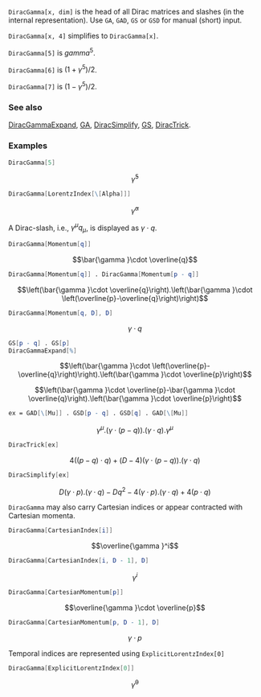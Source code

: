`DiracGamma[x, dim]` is the head of all Dirac matrices and slashes (in the internal representation). Use `GA`, `GAD`, `GS` or `GSD` for manual (short) input.

`DiracGamma[x, 4]` simplifies to `DiracGamma[x]`.

`DiracGamma[5]`  is $gamma ^5$.

`DiracGamma[6]` is $(1+\gamma ^5)/2$.

`DiracGamma[7]` is $(1-\gamma ^5)/2$.

### See also

[DiracGammaExpand](DiracGammaExpand), [GA](GA), [DiracSimplify](DiracSimplify), [GS](GS), [DiracTrick](DiracTrick).

### Examples

```mathematica
DiracGamma[5]
```

$$\bar{\gamma }^5$$

```mathematica
DiracGamma[LorentzIndex[\[Alpha]]]
```

$$\bar{\gamma }^{\alpha }$$

A Dirac-slash, i.e., $\gamma ^{\mu }q_{\mu}$, is displayed as $\gamma \cdot q$.

```mathematica
DiracGamma[Momentum[q]] 
```

$$\bar{\gamma }\cdot \overline{q}$$

```mathematica
DiracGamma[Momentum[q]] . DiracGamma[Momentum[p - q]]
```

$$\left(\bar{\gamma }\cdot \overline{q}\right).\left(\bar{\gamma }\cdot \left(\overline{p}-\overline{q}\right)\right)$$

```mathematica
DiracGamma[Momentum[q, D], D] 
```

$$\gamma \cdot q$$

```mathematica
GS[p - q] . GS[p]
DiracGammaExpand[%]
```

$$\left(\bar{\gamma }\cdot \left(\overline{p}-\overline{q}\right)\right).\left(\bar{\gamma }\cdot \overline{p}\right)$$

$$\left(\bar{\gamma }\cdot \overline{p}-\bar{\gamma }\cdot \overline{q}\right).\left(\bar{\gamma }\cdot \overline{p}\right)$$

```mathematica
ex = GAD[\[Mu]] . GSD[p - q] . GSD[q] . GAD[\[Mu]]
```

$$\gamma ^{\mu }.(\gamma \cdot (p-q)).(\gamma \cdot q).\gamma ^{\mu }$$

```mathematica
DiracTrick[ex]
```

$$4 ((p-q)\cdot q)+(D-4) (\gamma \cdot (p-q)).(\gamma \cdot q)$$

```mathematica
DiracSimplify[ex]
```

$$D (\gamma \cdot p).(\gamma \cdot q)-D q^2-4 (\gamma \cdot p).(\gamma \cdot q)+4 (p\cdot q)$$

`DiracGamma` may also carry Cartesian indices or appear contracted with Cartesian momenta.

```mathematica
DiracGamma[CartesianIndex[i]]
```

$$\overline{\gamma }^i$$

```mathematica
DiracGamma[CartesianIndex[i, D - 1], D]
```

$$\gamma ^i$$

```mathematica
DiracGamma[CartesianMomentum[p]]
```

$$\overline{\gamma }\cdot \overline{p}$$

```mathematica
DiracGamma[CartesianMomentum[p, D - 1], D]
```

$$\gamma \cdot p$$

Temporal indices are represented using `ExplicitLorentzIndex[0]`

```mathematica
DiracGamma[ExplicitLorentzIndex[0]]
```

$$\bar{\gamma }^0$$